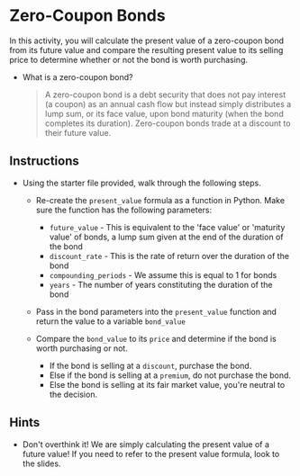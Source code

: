 # Zero-Coupon Bonds

In this activity, you will calculate the present value of a zero-coupon bond from its future value and compare the resulting present value to its selling price to determine whether or not the bond is worth purchasing.

* What is a zero-coupon bond?

  > A zero-coupon bond is a debt security that does not pay interest (a coupon) as an annual cash flow but instead simply distributes a lump sum, or its face value, upon bond maturity (when the bond completes its duration). Zero-coupon bonds trade at a discount to their future value.

## Instructions

* Using the starter file provided, walk through the following steps.

	* Re-create the `present_value` formula as a function in Python. Make sure the function has the following parameters:

	  * `future_value` - This is equivalent to the 'face value' or 'maturity value' of bonds, a lump sum given at the end of the duration of the bond 
	  * `discount_rate` - This is the rate of return over the duration of the bond
	  * `compounding_periods` - We assume this is equal to 1 for bonds
	  * `years` - The number of years constituting the duration of the bond

	* Pass in the bond parameters into the `present_value` function and return the value to a variable `bond_value`

	* Compare the `bond_value` to its `price` and determine if the bond is worth purchasing or not.

	  * If the bond is selling at a `discount`, purchase the bond.
	  * Else if the bond is selling at a `premium`, do not purchase the bond.
	  * Else the bond is selling at its fair market value, you're neutral to the decision.

## Hints

* Don't overthink it! We are simply calculating the present value of a future value! If you need to refer to the present value formula, look to the slides.